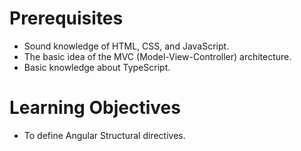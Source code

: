 # Prerequisites

- Sound knowledge of HTML, CSS, and JavaScript.
- The basic idea of the MVC (Model-View-Controller) architecture.
- Basic knowledge about TypeScript.


# Learning Objectives

- To define Angular Structural directives.


